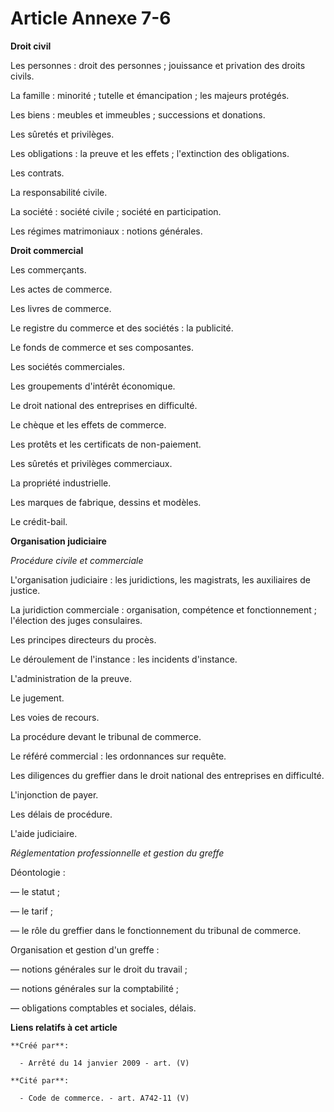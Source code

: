 # Article Annexe 7-6

**Droit civil**

Les personnes : droit des personnes ; jouissance et privation des droits civils.

La famille : minorité ; tutelle et émancipation ; les majeurs protégés.

Les biens : meubles et immeubles ; successions et donations.

Les sûretés et privilèges.

Les obligations : la preuve et les effets ; l'extinction des obligations.

Les contrats.

La responsabilité civile.

La société : société civile ; société en participation.

Les régimes matrimoniaux : notions générales.

**Droit commercial**

Les commerçants.

Les actes de commerce.

Les livres de commerce.

Le registre du commerce et des sociétés : la publicité.

Le fonds de commerce et ses composantes.

Les sociétés commerciales.

Les groupements d'intérêt économique.

Le droit national des entreprises en difficulté.

Le chèque et les effets de commerce.

Les protêts et les certificats de non-paiement.

Les sûretés et privilèges commerciaux.

La propriété industrielle.

Les marques de fabrique, dessins et modèles.

Le crédit-bail.

**Organisation judiciaire**

_Procédure civile et commerciale_

L'organisation judiciaire : les juridictions, les magistrats, les auxiliaires de justice.

La juridiction commerciale : organisation, compétence et fonctionnement ; l'élection des juges consulaires.

Les principes directeurs du procès.

Le déroulement de l'instance : les incidents d'instance.

L'administration de la preuve.

Le jugement.

Les voies de recours.

La procédure devant le tribunal de commerce.

Le référé commercial : les ordonnances sur requête.

Les diligences du greffier dans le droit national des entreprises en difficulté.

L'injonction de payer.

Les délais de procédure.

L'aide judiciaire.

_Réglementation professionnelle et gestion du greffe_

Déontologie :

― le statut ;

― le tarif ;

― le rôle du greffier dans le fonctionnement du tribunal de commerce.

Organisation et gestion d'un greffe :

― notions générales sur le droit du travail ;

― notions générales sur la comptabilité ;

― obligations comptables et sociales, délais.

**Liens relatifs à cet article**

	**Créé par**:

	  - Arrêté du 14 janvier 2009 - art. (V)

	**Cité par**:

	  - Code de commerce. - art. A742-11 (V)
